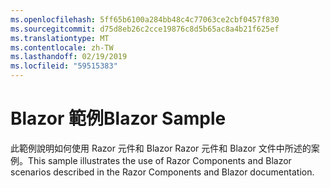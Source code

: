 ```yaml
---
ms.openlocfilehash: 5ff65b6100a284bb48c4c77063ce2cbf0457f830
ms.sourcegitcommit: d75d8eb26c2cce19876c8d5b65ac8a4b21f625ef
ms.translationtype: MT
ms.contentlocale: zh-TW
ms.lasthandoff: 02/19/2019
ms.locfileid: "59515383"
---
```

# <a name="blazor-sample"></a><span data-ttu-id="53422-101">Blazor 範例</span><span class="sxs-lookup"><span data-stu-id="53422-101">Blazor Sample</span></span>

<span data-ttu-id="53422-102">此範例說明如何使用 Razor 元件和 Blazor Razor 元件和 Blazor 文件中所述的案例。</span><span class="sxs-lookup"><span data-stu-id="53422-102">This sample illustrates the use of Razor Components and Blazor scenarios described in the Razor Components and Blazor documentation.</span></span>
